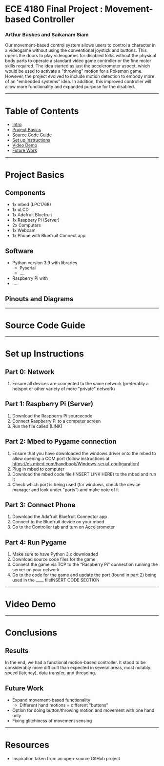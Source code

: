 # ECE 4180 Final Project : Movement-based Controller
### Arthur Buskes and Saikanam Siam
Our movement-based control system allows users to control a character in a videogame without using the conventional joystick and buttons. This opens the doors to play videogames for disabled folks without the physical body parts to operate a standard video game controller or the fine motor skills required. The idea started as just the accelerometer aspect, which would be used to activate a "throwing" motion for a Pokemon game. However, the project evolved to include motion detection to embody more of an "embedded systems" idea. In addition, this improved controller will allow more functionality and expanded purpose for the disabled.

-----
# Table of Contents
- [Intro](#ece-4180-final-project--movement-based-controller)
- [Project Basics](#project-basics)
- [Source Code Guide](#source-code-guide)
- [Set up Instructions](#set-up-instructions)
- [Video Demo](#video-demo)
- [Future Work](#future-work)

-----
# Project Basics
## Components
- 1x mbed (LPC1768)
- 1x uLCD
- 1x Adafruit Bluefruit
- 1x Raspbery Pi (Server)
- 2x Computers
- 1x Webcam
- 1x Phone with Bluefruit Connect app
## Software
- Python version 3.9 with libraries
  - Pyserial 
  - ....
- Raspberry Pi with
-   .....
## Pinouts and Diagrams


-----
# Source Code Guide
-----
# Set up Instructions
## Part 0: Network
1. Ensure all devices are connected to the same network (preferably a hotspot or other variety of more "private" network)
## Part 1: Raspberry Pi (Server)
1. Download the Raspberry Pi sourcecode 
1. Connect Raspberry Pi to a computer screen
2. Run the file called (LINK)

## Part 2: Mbed to Pygame connection
1. Ensure that you have downloaded the windows driver onto the mbed to allow opening a COM port (follow instructions at https://os.mbed.com/handbook/Windows-serial-configuration)
2. Plug in mbed to computer
3. Download the mbed code file (INSERT LINK HERE) to the mbed and run it
4. Check which port is being used (for windows, check the device manager and look under "ports") and make note of it

## Part 3: Connect Phone
1. Download the Adafruit Bluefruit Connector app 
2. Connect to the Bluefruit device on your mbed
3. Go to the Controller tab and turn on Accelerometer

## Part 4: Run Pygame
1. Make sure to have Python 3.x downloaded
2. Download source code files for the game
3. Connect the game via TCP to the "Raspberry Pi" connection running the server on your network
4. Go to the code for the game and update the port (found in part 2) being used in the ____ fileINSERT CODE SECTION

----
# Video Demo 
----
# Conclusions
## Results
In the end, we had a functional motion-based controller. It stood to be considerably more difficult than expected in several areas, most notably: speed (latency), data transfer, and threading. 
## Future Work
- Expand movement-based functionality
  - Different hand motions = different "buttons"
- Option for doing button/throwing motion and movement with one hand only
- Fixing glitchiness of movement sensing
----
# Resources
- Inspiration taken from an open-source GitHub project
